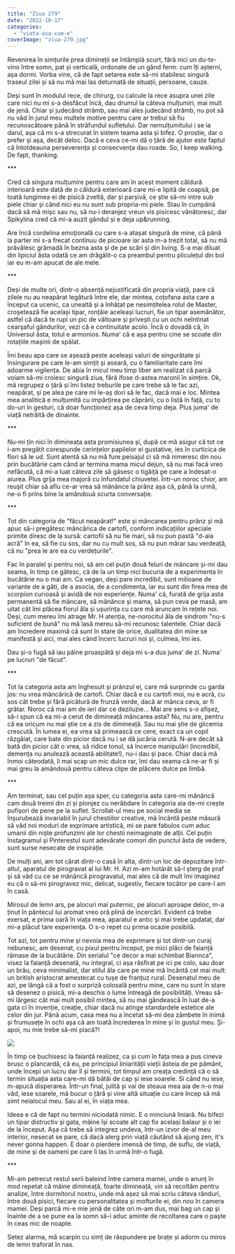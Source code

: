 ```yaml
---
title: "Ziua 279"
date: "2022-10-17"
categories: 
  - "viata-asa-cum-e"
coverImage: "ziua-279.jpg"
---
```


Revenirea în simțurile prea dimineții se întâmplă scurt, fără nici un du-te-vino între somn, pat și verticală, ordonate de un gând ferm: cum îți așterni, așa dormi. Vorba vine, că de fapt setarea este să-mi stabilesc singură traseul zilei și să nu mă mai las deturnată de situații, persoane, cauze.

Deși sunt în modulul rece, de chirurg, cu calcule la rece asupra unei zile care nici nu mi s-a desfăcut încă, dau drumul la câteva mulțumiri, mai mult de jenă. Chiar și judecând strâmb, sau mai ales judecând strâmb, nu pot să nu văd în jurul meu multele motive pentru care ar trebui să fiu recunoscătoare până în străfundul sufletului. Dar nemulțumitului i se ia darul, așa că mi s-a strecurat în sistem teama asta și bifez. O prostie, dar o prefer și așa, decât deloc. Dacă e ceva ce-mi dă o țâră de ajutor este faptul că întotdeauna perseverența și consecvența dau roade. So, I keep walking. De fapt, thanking.

\*\*\*

Cred că singura mulțumire pentru care am în acest moment căldură interioară este dată de o căldură exterioară care mi-e lipită de coapsă, pe toată lungimea ei de pisică zveltă, dar și parșivă, ce știe să-mi intre sub piele chiar și când nici eu nu sunt sub propria-mi piele. Stau în cumpănă dacă să mă mișc sau nu, să nu-i deranjez vreun vis pisicesc vânătoresc, dar Spikylina cred că mi-a auzit gândul și e deja up&running.

Are încă cordelina emoțională cu care s-a atașat singură de mine, că până la parter mi s-a frecat continuu de picioare iar asta m-a trezit total, să nu mă prăvălesc grămadă în bezna asta și de pe scări și din living. S-a mai diluat din lipiciul ăsta odată ce am drăgălit-o ca preambul pentru pliculețul din bol iar eu m-am apucat de ale mele. 

\*\*\*

Deși de multe ori, dintr-o absență nejustificată din propria viață, pare că zilele nu au neapărat legătură între ele, dar mintea, coțofana asta care a început ca ucenic, ca unealtă și a înhățat pe nesimțitelea rolul de Master, croșetează fie același tipar, ronțăie aceleași lucruri, fie un tipar asemănător, astfel că dacă te rupi un pic de vâltoare și privești cu un ochi neîntinat cearșaful gândurilor, vezi că e continuitate acolo. Încă o dovadă că, în Universul ăsta, totul e armonios. Numa' că e așa pentru cine se scoate din rotațiile mașinii de spălat.

Îmi beau apa care se așează peste aceleași valuri de singurătate și însingurare pe care le-am simțit și aseară, cu o familiaritate care îmi adoarme vigilența. De abia în micul meu timp liber am realizat că parcă voiam să-mi croiesc singură ziua, fără ifose d-astea maronii în simțire. Ok, mă regrupez o țâră și îmi listez treburile pe care trebe să le fac azi, neapărat, și pe alea pe care mi le-aș dori să le fac, dacă mai e loc. Mintea mea analitică e mulțumită cu impărțirea pe căprării, cu o listă în față, cu to do-uri în gesturi, că doar funcționez așa de ceva timp deja. Plus juma' de viață netrăită de dinainte.

\*\*\*

Nu-mi țin nici în dimineața asta promisiunea și, după ce mă asigur că tot ce i-am pregătit corespunde cerințelor papilelor ei gustative, ies în curticica de flori să le ud. Sunt atentă să nu mă fure peisajul ci să mă nimeresc din nou prin bucătărie cam când ar termina mama micul dejun, să nu mai facă vreo nefăcută, că mi-a luat câteva zile să găsesc o tigăiță pe care a îndesat-o aiurea. Plus grija mea majoră cu înfundatul chiuvetei. Într-un noroc chior, am reușit chiar să aflu ce-ar vrea să mănânce la prânz așa că, până la urmă, ne-o fi prins bine la amândouă scurta conversație. 

\*\*\*

Tot din categoria de "făcut neapărat!" este și mâncarea pentru prânz și mă apuc să-i pregătesc mâncărica de cartofi, conform indicațiilor speciale primite diresc de la sursă: cartofii să nu fie mari, să nu pun pastă "d-aia acră" în ea, să fie cu sos, dar nu cu mult sos, să nu pun mărar sau verdeață, că nu "prea le are ea cu verdețurile". 

Fac în paralel și pentru noi, să am cel puțin două feluri de mâncare și-mi dau seama, în timp ce gătesc, că de la un timp nici bucuria de a experimenta în bucătărie nu o mai am. Ca vegan, deși pare incredibil, sunt milioane de variante de a găti, de a asocia, de a condimenta, iar eu sunt din firea mea de scorpion curioasă și avidă de noi experiențe. Numa' că, furată de grija asta permanentă să fie mâncare, să mănânce și mama, să pun ceva pe masă, am uitat cât îmi plăcea fiorul ăla și ușurința cu care mă aruncam în rețete noi. Deși, cum mereu îmi atrage Mr. H atenția, ne-norocitul ăla de sindrom "nu-s suficient de bună" nu mă lasă mereu să-mi recunosc talentele. Chiar dacă am încredere maximă că sunt în stare de orice, dualitatea din mine se manifestă și aici, mai ales când încerc lucruri noi și, culmea, îmi ies.

Dau și-o fugă să iau pâine proaspătă și deja mi s-a dus juma' de zi. Numa' pe lucruri "de făcut".

\*\*\*

Tot la categoria asta am înghesuit și prânzul ei, care mă surprinde cu garda jos: nu vrea mâncărică de cartofi. Chiar dacă e cu cartofi moi, nu e acră, cu sos cât trebe și fără picătură de frunză verde, dacă ar mânca ceva, ar fi grătar. Noroc că mai am de ieri dar ce deziluzie… Mai are sens s-o afișez, să-i spun că ea mi-a cerut de dimineață mâncarea asta? Nu, nu are, pentru că ea oricum nu mai știe ce a zis de dimineață. Sau nu mai știe de glicemia crescută. În lumea ei, ea vrea să primească ce cere, exact ca un copil răzgâiat, care bate din picior dacă nu i se dă jucăria cerută. N-are decât să bată din picior cât o vrea, să ridice tonul, să încerce manipulări (incredibil, demența nu anulează această abilitate!), nu-i dau și pace. Chiar dacă mă înmoi câteodată, îi mai scap un mic dulce rar, îmi dau seama că ne-ar fi și mai greu la amândouă pentru câteva clipe de plăcere dulce pe limbă. 

\*\*\*

Am terminat, sau cel puțin așa sper, cu categoria asta care-mi mănâncă cam două treimi din zi și plonjez cu nerăbdare în categoria aia de-mi crește pufișori de pene pe la suflet. Scrollat-ul meu pe social media se înșurubează invariabil în jurul chestiilor creative, mă încântă peste măsură să văd noi moduri de exprimare artistică, mi se pare fabulos cum aduc umanii din niște profunzimi ale lor chestii neimaginate de alții. Cel puțin Instagramul și Pinterestul sunt adevărate comori din punctul ăsta de vedere, sunt surse nesecate de inspirație. 

De mulți ani, am tot cărat dintr-o casă în alta, dintr-un loc de depozitare într-altul, aparatul de pirogravat al lui Mr. H. Azi m-am hotărât să-l șterg de praf și să văd cu ce se mănâncă pirogravatul, mai ales că de mult îmi imaginez eu că o să-mi pirogravez mic, delicat, sugestiv, fiecare tocător pe care-l am în casă. 

Mirosul de lemn ars, pe alocuri mai puternic, pe alocuri aproape deloc, m-a ținut în pântecul lui aromat vreo oră plină de încercări. Evident că trebe exersat, e prima oară în viața mea, aparatul e antic și mai trebe updatat, dar mi-a plăcut tare experiența. O s-o repet cu prima ocazie posibilă.

Tot azi, tot pentru mine și nevoia mea de exprimare și tot dintr-un curaj nebunesc, am desenat, cu pixul pentru început, pe mici plăci de faianță rămase de la bucătărie. Din serialul "ce decor a mai schimbat Biannca", visez la faianță desenată, nu integral, ci așa răsfirat pe ici pe colo, sau doar un brâu, ceva minimalist, dar stilul ăla care pe mine mă încântă cel mai mult: un british aristocrat amestecat cu tușe de franțuz rural. Desenatul meu de azi, pe lângă că a fost o surpriză colosală pentru mine, care nu sunt în stare să desenez o pisică, mi-a deschis o lume întreagă de posibilități. Vreau să-mi lărgesc cât mai mult posibil mintea, să nu mai gândească în luat de-a gata ci în invenție, creație, chiar dacă nu atinge standardele estetice ale celor din jur. Până acum, casa mea nu a încetat să-mi dea zâmbete în inimă și frumusețe în ochi așa că am toată încrederea în mine și în gustul meu. Și-apoi, nu mie trebe să-mi placă?!

![](https://blogdestare.com/wp-content/uploads/2022/10/desen-faianta-1024x1024.webp)

În timp ce buchisesc la faianță realizez, ca și cum în fața mea a pus cineva brusc o plancardă, că eu, pe principiul liniarității vieții ăsteia de pe pământ, unde începi un lucru dar îl și termini, tot timpul am creața credință că o să termin situația asta care-mi dă bătăi de cap și iese soarele. Si când nu iese, m-apucă disperarea. Într-un final, julită și vai de steaua mea aia de n-o mai văd, iese soarele, mă bucur o țâră și vine altă situație cu care încep să mă simt nelalocul meu. Sau al ei, în viața mea.

Ideea e că de fapt nu termini niciodată nimic. E o minciună liniară. Nu bifezi un tipar distructiv și gata, mâine își scoate alt cap fix același balaur și o iei de la început. Așa că trebe să integrez undeva, într-un izvor de-al meu interior, nesecat se pare, că dacă alerg prin viață căutând să ajung zen, it's never gonna happen. E doar o pierdere imensă de timp, de suflu, de viață, de mine și de oameni pe care îi las în urmă într-o fugă.

\*\*\*

Mi-am petrecut restul serii baleind între camera mamei, unde o anunț în mod repetat că mâine dimineață, foarte dimineață, vin să recoltăm pentru analize, între dormitorul nostru, unde mă așez să mai scriu câteva rânduri, între două pisici, fiecare cu personalitatea și mofturile ei, din nou în camera mamei. Deși parcă mi-e mie jenă de câte ori m-am dus, mai bag un cap și înainte de a se pune ea la somn să-i aduc aminte de recoltarea care o paște în ceas mic de noapte. 

Setez alarma, mă scarpin cu simț de răspundere pe brațe și adorm cu miros de lemn traforat în nas.
